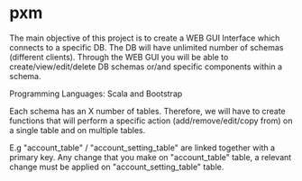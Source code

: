 # pxm

The main objective of this project is to create a WEB GUI Interface which connects to a specific DB. The DB will have unlimited number of schemas (different clients). Through the WEB GUI you will be able to create/view/edit/delete DB schemas or/and specific components within a schema. 

Programming Languages: Scala and Bootstrap

Each schema has an X number of tables. Therefore, we will have to create functions that will perform a specific action (add/remove/edit/copy from) on a single table and on multiple tables. 

E.g "account_table" / "account_setting_table" are linked together with a primary key. Any change that you make on "account_table" table, a relevant change must be applied on "account_setting_table" table.
